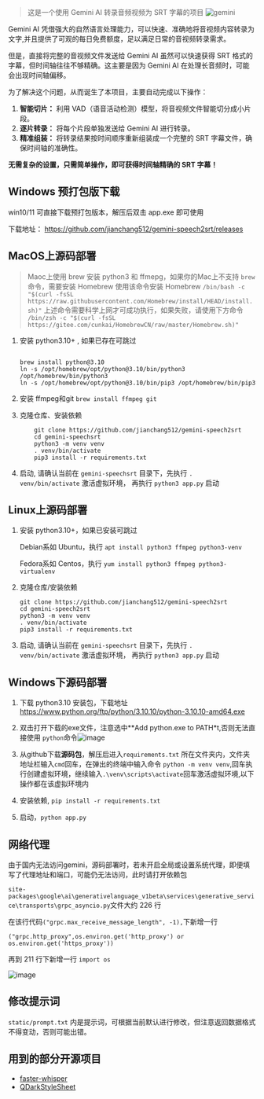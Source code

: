 
> 这是一个使用 Gemini AI 转录音频视频为 SRT 字幕的项目
![gemini](https://github.com/user-attachments/assets/a2816486-d19a-4984-ba68-7d141b403f1c)



Gemini AI 凭借强大的自然语言处理能力，可以快速、准确地将音视频内容转录为文字,并且提供了可观的每日免费额度，足以满足日常的音视频转录需求。

但是，直接将完整的音视频文件发送给 Gemini AI 虽然可以快速获得 SRT 格式的字幕，但时间轴往往不够精确。这主要是因为 Gemini AI 在处理长音频时，可能会出现时间轴偏移。

为了解决这个问题，从而诞生了本项目，主要自动完成以下操作：

1. **智能切片：** 利用 VAD（语音活动检测）模型，将音视频文件智能切分成小片段。
2. **逐片转录：** 将每个片段单独发送给 Gemini AI 进行转录。
3. **精准组装：** 将转录结果按时间顺序重新组装成一个完整的 SRT 字幕文件，确保时间轴的准确性。

**无需复杂的设置，只需简单操作，即可获得时间轴精确的 SRT 字幕！**


## Windows 预打包版下载

win10/11 可直接下载预打包版本，解压后双击 app.exe 即可使用
  
  下载地址： https://github.com/jianchang512/gemini-speech2srt/releases

## MacOS上源码部署

> Maoc上使用 brew 安装 python3 和 ffmepg，如果你的Mac上不支持 `brew` 命令，需要安装 Homebrew
>使用该命令安装 Homebrew   `/bin/bash -c "$(curl -fsSL https://raw.githubusercontent.com/Homebrew/install/HEAD/install.sh)"`
> 上述命令需要科学上网才可成功执行，如果失败，请使用下方命令
> `/bin/zsh -c "$(curl -fsSL https://gitee.com/cunkai/HomebrewCN/raw/master/Homebrew.sh)"`

1. 安装 python3.10+ , 如果已存在可跳过

    ```

    brew install python@3.10
    ln -s /opt/homebrew/opt/python@3.10/bin/python3 /opt/homebrew/bin/python3
    ln -s /opt/homebrew/opt/python@3.10/bin/pip3 /opt/homebrew/bin/pip3

    ```

2. 安装 ffmpeg和git  `brew install ffmpeg git`
3. 克隆仓库、安装依赖 

    ```
        git clone https://github.com/jianchang512/gemini-speech2srt
        cd gemini-speechsrt
        python3 -m venv venv
        . venv/bin/activate
        pip3 install -r requirements.txt       

    ```
4. 启动, 请确认当前在 `gemini-speechsrt` 目录下，先执行 `. venv/bin/activate` 激活虚拟环境， 再执行  `python3 app.py` 启动

## Linux上源码部署

1. 安装 python3.10+，如果已安装可跳过

    Debian系如 Ubuntu，执行 `apt install python3 ffmpeg python3-venv` 

    Fedora系如 Centos，执行 `yum install python3 ffmpeg python3-virtualenv`

2. 克隆仓库/安装依赖

    ```
    git clone https://github.com/jianchang512/gemini-speech2srt
    cd gemini-speech2srt
    python3 -m venv venv
    . venv/bin/activate
    pip3 install -r requirements.txt

    ```
3. 启动, 请确认当前在 `gemini-speechsrt` 目录下，先执行 `. venv/bin/activate` 激活虚拟环境， 再执行  `python3 app.py` 启动

## Windows下源码部署

1. 下载 python3.10 安装包，下载地址 https://www.python.org/ftp/python/3.10.10/python-3.10.10-amd64.exe
2. 双击打开下载的exe文件，注意选中**Add python.exe to PATH*t,否则无法直接使用 `python`命令![image](https://github.com/user-attachments/assets/a0a93d47-e005-43d2-a451-4bb607281651)

3. 从github下载**源码包**，解压后进入`requirements.txt` 所在文件夹内，文件夹地址栏输入`cmd`回车，在弹出的终端中输入命令 `python -m venv venv`,回车执行创建虚拟环境，继续输入`.\venv\scripts\activate`回车激活虚拟环境,以下操作都在该虚拟环境内
4. 安装依赖,  `pip install -r requirements.txt`
5. 启动，`python app.py`


## 网络代理

由于国内无法访问gemini，源码部署时，若未开启全局或设置系统代理，即便填写了代理地址和端口，可能仍无法访问，此时请打开依赖包 

`site-packages\google\ai\generativelanguage_v1beta\services\generative_service\transports\grpc_asyncio.py`文件大约 226 行

在该行代码`("grpc.max_receive_message_length", -1),`下新增一行

`("grpc.http_proxy",os.environ.get('http_proxy') or os.environ.get('https_proxy'))`

再到 211 行下新增一行 `import os`

![image](https://github.com/user-attachments/assets/ac941661-30cc-415f-9e70-59d9af9e9972)


## 修改提示词

`static/prompt.txt` 内是提示词，可根据当前默认进行修改，但注意返回数据格式不得变动，否则可能出错。

## 用到的部分开源项目

- [faster-whisper](https://github.com/SYSTRAN/faster-whisper/)
- [QDarkStyleSheet](https://github.com/ColinDuquesnoy/QDarkStyleSheet)

